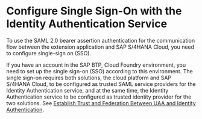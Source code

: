 <!-- loio8d3c376e573946258dad098b54fba480 -->

# Configure Single Sign-On with the Identity Authentication Service

To use the SAML 2.0 bearer assertion authentication for the communication flow between the extension application and SAP S/4HANA Cloud, you need to configure single-sign on \(SSO\).

If you have an account in the SAP BTP, Cloud Foundry environment, you need to set up the single sign-on \(SSO\) according to this environment. The single sign-on requires both solutions, the cloud platform and SAP S/4HANA Cloud, to be configured as trusted SAML service providers for the Identity Authentication service, and at the same time, the Identity Authentication service to be configured as trusted identity provider for the two solutions. See [Establish Trust and Federation Between UAA and Identity Authentication](Establish_Trust_and_Federation_Between_UAA_and_Identity_Authentication_161f8f0.md#loio161f8f0cfac64c4fa2d973bc5f08a894).

